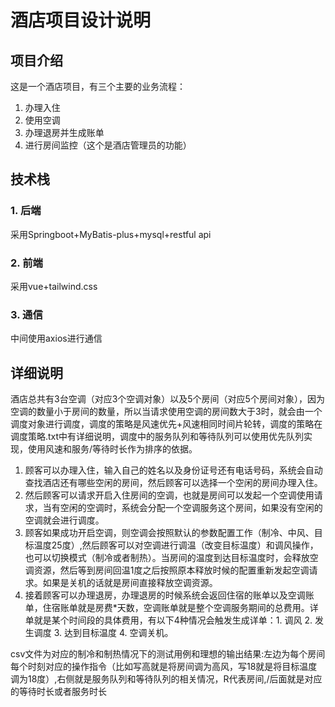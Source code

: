 # 酒店项目设计说明
## 项目介绍
这是一个酒店项目，有三个主要的业务流程：
1. 办理入住
2. 使用空调
3. 办理退房并生成账单
4. 进行房间监控（这个是酒店管理员的功能）
## 技术栈
### 1. 后端
采用Springboot+MyBatis-plus+mysql+restful api
### 2. 前端
采用vue+tailwind.css
### 3. 通信
中间使用axios进行通信
## 详细说明
酒店总共有3台空调（对应3个空调对象）以及5个房间（对应5个房间对象），因为空调的数量小于房间的数量，所以当请求使用空调的房间数大于3时，就会由一个调度对象进行调度，调度的策略是风速优先+风速相同时间片轮转，调度的策略在调度策略.txt中有详细说明，调度中的服务队列和等待队列可以使用优先队列实现，使用风速和服务/等待时长作为排序的依据。
1. 顾客可以办理入住，输入自己的姓名以及身份证号还有电话号码，系统会自动查找酒店还有哪些空闲的房间，然后顾客可以选择一个空闲的房间办理入住。
2. 然后顾客可以请求开启入住房间的空调，也就是房间可以发起一个空调使用请求，当有空闲的空调时，系统会分配一个空调服务这个房间，如果没有空闲的空调就会进行调度。
3. 顾客如果成功开启空调，则空调会按照默认的参数配置工作（制冷、中风、目标温度25度）,然后顾客可以对空调进行调温（改变目标温度）和调风操作，也可以切换模式（制冷或者制热）。当房间的温度到达目标温度时，会释放空调资源，然后等到房间回温1度之后按照原本释放时候的配置重新发起空调请求。如果是关机的话就是房间直接释放空调资源。
4. 接着顾客可以办理退房，办理退房的时候系统会返回住宿的账单以及空调账单，住宿账单就是房费*天数，空调账单就是整个空调服务期间的总费用。详单就是某个时间段的具体费用，有以下4种情况会触发生成详单：1. 调风 2. 发生调度 3. 达到目标温度 4. 空调关机。

csv文件为对应的制冷和制热情况下的测试用例和理想的输出结果:左边为每个房间每个时刻对应的操作指令（比如写高就是将房间调为高风，写18就是将目标温度调为18度）,右侧就是服务队列和等待队列的相关情况，R代表房间,/后面就是对应的等待时长或者服务时长